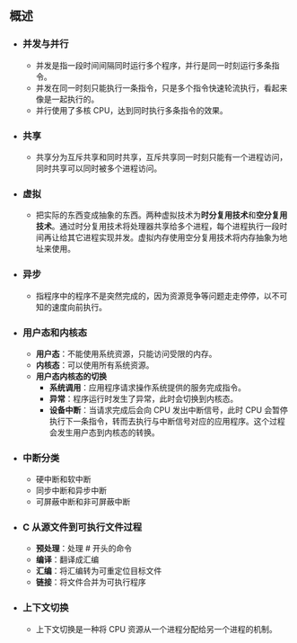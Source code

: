 ## 概述
- ### 并发与并行
  - 并发是指一段时间间隔同时运行多个程序，并行是同一时刻运行多条指令。
  - 并发在同一时刻只能执行一条指令，只是多个指令快速轮流执行，看起来像是一起执行的。
  - 并行使用了多核 CPU，达到同时执行多条指令的效果。
- ### 共享
  - 共享分为互斥共享和同时共享，互斥共享同一时刻只能有一个进程访问，同时共享可以同时被多个进程访问。
- ### 虚拟
  - 把实际的东西变成抽象的东西。两种虚拟技术为**时分复用技术**和**空分复用技术**。通过时分复用技术将处理器共享给多个进程，每个进程执行一段时间再让给其它进程实现并发。虚拟内存使用空分复用技术将内存抽象为地址来使用。
- ### 异步
  - 指程序中的程序不是突然完成的，因为资源竞争等问题走走停停，以不可知的速度向前执行。
- ### 用户态和内核态
  - **用户态**：不能使用系统资源，只能访问受限的内存。
  - **内核态**：可以使用所有系统资源。
  - **用户态内核态的切换**
    - **系统调用**：应用程序请求操作系统提供的服务完成指令。
    - **异常**：程序运行时发生了异常，此时会切换到内核态。
    - **设备中断**：当请求完成后会向 CPU 发出中断信号，此时 CPU 会暂停执行下一条指令，转而去执行与中断信号对应的应用程序。这个过程会发生用户态到内核态的转换。
- ### 中断分类
  - 硬中断和软中断
  - 同步中断和异步中断
  - 可屏蔽中断和非可屏蔽中断
- ### C 从源文件到可执行文件过程
  - **预处理**：处理 # 开头的命令
  - **编译**：翻译成汇编
  - **汇编**：将汇编转为可重定位目标文件
  - **链接**：将文件合并为可执行程序
- ### 上下文切换
  - 上下文切换是一种将 CPU 资源从一个进程分配给另一个进程的机制。